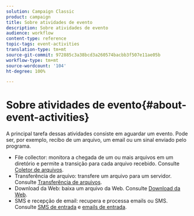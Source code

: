 ```yaml
---
solution: Campaign Classic
product: campaign
title: Sobre atividades de evento
description: Sobre atividades de evento
audience: workflow
content-type: reference
topic-tags: event-activities
translation-type: tm+mt
source-git-commit: 972885c3a38bcd3a260574bacbb3f507e11ae05b
workflow-type: tm+mt
source-wordcount: '104'
ht-degree: 100%

---
```



# Sobre atividades de evento{#about-event-activities}

A principal tarefa dessas atividades consiste em aguardar um evento. Pode ser, por exemplo, recibo de um arquivo, um email ou um sinal enviado pelo programa.

* File collector: monitora a chegada de um ou mais arquivos em um diretório e permite a transição para cada arquivo recebido. Consulte [Coletor de arquivos](../../workflow/using/file-collector.md).
* Transferência de arquivo: transfere um arquivo para um servidor. Consulte [Transferência de arquivos](../../workflow/using/file-transfer.md).
* Download da Web: baixa um arquivo da Web. Consulte [Download da Web](../../workflow/using/web-download.md).
* SMS e recepção de email: recupera e processa emails ou SMS. Consulte [SMS de entrada](../../workflow/using/inbound-sms.md) e [emails de entrada](../../workflow/using/inbound-emails.md).

